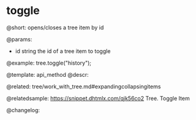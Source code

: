 toggle
=============

@short: opens/closes a tree item by id


@params:
- id	string		the id of a tree item to toggle



@example:
tree.toggle("history");


@template: api_method
@descr:


@related: tree/work_with_tree.md#expandingcollapsingitems

@relatedsample: https://snippet.dhtmlx.com/qjk56co2	Tree. Toggle Item

@changelog:


